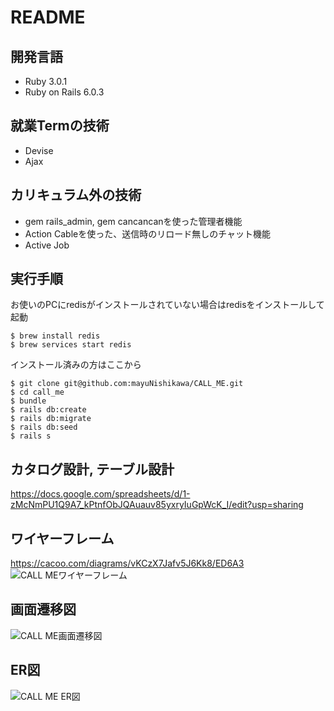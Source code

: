 # README

## 開発言語
* Ruby 3.0.1
* Ruby on Rails 6.0.3

## 就業Termの技術
* Devise
* Ajax

## カリキュラム外の技術
* gem rails_admin, gem cancancanを使った管理者機能
* Action Cableを使った、送信時のリロード無しのチャット機能
* Active Job

## 実行手順

お使いのPCにredisがインストールされていない場合はredisをインストールして起動

```
$ brew install redis
$ brew services start redis
```

インストール済みの方はここから
```
$ git clone git@github.com:mayuNishikawa/CALL_ME.git
$ cd call_me
$ bundle
$ rails db:create
$ rails db:migrate
$ rails db:seed
$ rails s
```  

## カタログ設計, テーブル設計
https://docs.google.com/spreadsheets/d/1-zMcNmPU1Q9A7_kPtnfObJQAuauv85yxryIuGpWcK_I/edit?usp=sharing


## ワイヤーフレーム
https://cacoo.com/diagrams/vKCzX7Jafv5J6Kk8/ED6A3
![CALL MEワイヤーフレーム](https://user-images.githubusercontent.com/103108809/183274313-b2c85fe4-8450-467f-a895-4984820a58f2.png)


## 画面遷移図
![CALL ME画面遷移図 ](https://user-images.githubusercontent.com/103108809/183274316-6873a8f9-f6f5-4336-89c2-6d52014fef5c.png)


## ER図　
![CALL ME ER図](https://user-images.githubusercontent.com/103108809/184061272-3fe682ab-45dc-4c49-aed9-8981767d1329.png)


